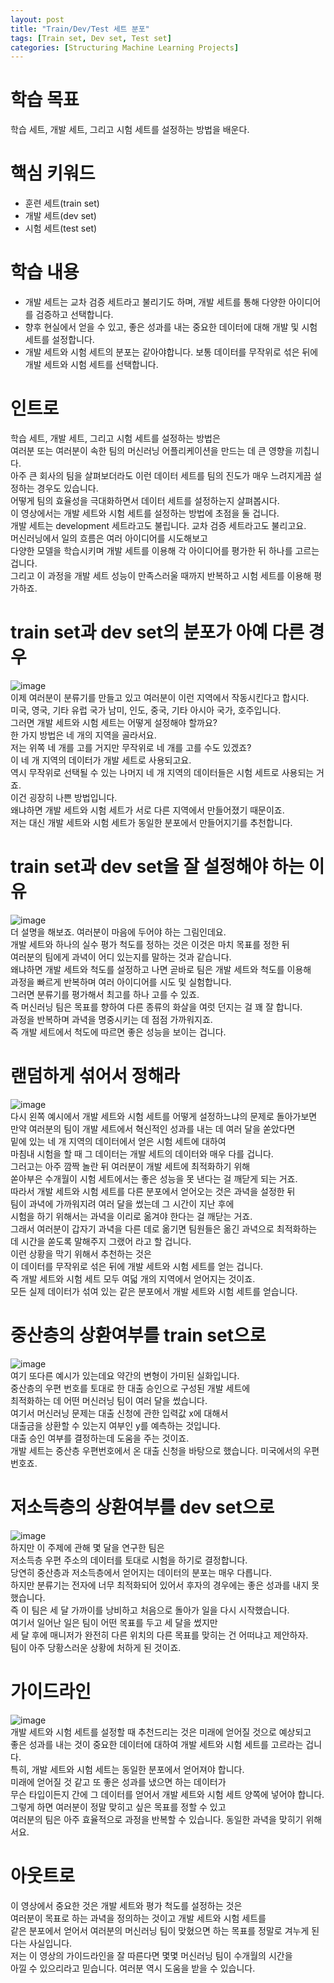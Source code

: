 ```yaml
---
layout: post
title: "Train/Dev/Test 세트 분포"
tags: [Train set, Dev set, Test set]
categories: [Structuring Machine Learning Projects]
---
```


# 학습 목표
학습 세트, 개발 세트, 그리고 시험 세트를 설정하는 방법을 배운다.

# 핵심 키워드
* 훈련 세트(train set)
* 개발 세트(dev set)
* 시험 세트(test set)

# 학습 내용
* 개발 세트는 교차 검증 세트라고 불리기도 하며, 개발 세트를 통해 다양한 아이디어를 검증하고 선택합니다.
* 향후 현실에서 얻을 수 있고, 좋은 성과를 내는 중요한 데이터에 대해 개발 및 시험 세트를 설정합니다.
* 개발 세트와 시험 세트의 분포는 같아야합니다. 보통 데이터를 무작위로 섞은 뒤에 개발 세트와 시험 세트를 선택합니다.

# 인트로
학습 세트, 개발 세트, 그리고 시험 세트를 설정하는 방법은            
여러분 또는 여러분이 속한 팀의 머신러닝 어플리케이션을 만드는 데 큰 영향을 끼칩니다.         
아주 큰 회사의 팀을 살펴보더라도 이런 데이터 세트를 팀의 진도가 매우 느려지게끔 설정하는 경우도 있습니다.           
어떻게 팀의 효율성을 극대화하면서 데이터 세트를 설정하는지 살펴봅시다.         
이 영상에서는 개발 세트와 시험 세트를 설정하는 방법에 초점을 둘 겁니다.         
개발 세트는 development 세트라고도 불립니다. 교차 검증 세트라고도 불리고요.               
머신러닝에서 일의 흐름은 여러 아이디어를 시도해보고            
다양한 모델을 학습시키며 개발 세트를 이용해 각 아이디어를 평가한 뒤 하나를 고르는 겁니다.         
그리고 이 과정을 개발 세트 성능이 만족스러울 때까지 반복하고 시험 세트를 이용해 평가하죠.            

# train set과 dev set의 분포가 아예 다른 경우
![image](https://user-images.githubusercontent.com/50114210/68084740-39775600-fe7d-11e9-83b2-d7eda854fe1a.png)           
이제 여러분이 분류기를 만들고 있고 여러분이 이런 지역에서 작동시킨다고 합시다.       
미국, 영국, 기타 유럽 국가 남미, 인도, 중국, 기타 아시아 국가, 호주입니다.          
그러면 개발 세트와 시험 세트는 어떻게 설정해야 할까요?      
한 가지 방법은 네 개의 지역을 골라서요.          
저는 위쪽 네 개를 고를 거지만 무작위로 네 개를 고를 수도 있겠죠?         
이 네 개 지역의 데이터가 개발 세트로 사용되고요.         
역시 무작위로 선택될 수 있는 나머지 네 개 지역의 데이터들은 시험 세트로 사용되는 거죠.    
이건 굉장히 나쁜 방법입니다.        
왜냐하면 개발 세트와 시험 세트가 서로 다른 지역에서 만들어졌기 때문이죠.         
저는 대신 개발 세트와 시험 세트가 동일한 분포에서 만들어지기를 추천합니다.       

# train set과 dev set을 잘 설정해야 하는 이유
![image](https://user-images.githubusercontent.com/50114210/68084749-498f3580-fe7d-11e9-867f-ac7cdea42336.png)            
더 설명을 해보죠. 여러분이 마음에 두어야 하는 그림인데요.         
개발 세트와 하나의 실수 평가 척도를 정하는 것은 이것은 마치 목표를 정한 뒤        
여러분의 팀에게 과녁이 어디 있는지를 말하는 것과 같습니다.             
왜냐하면 개발 세트와 척도를 설정하고 나면 곧바로 팀은 개발 세트와 척도를 이용해         
과정을 빠르게 반복하며 여러 아이디어를 시도 및 실험합니다.          
그러면 분류기를 평가해서 최고를 하나 고를 수 있죠.           
즉 머신러닝 팀은 목표를 향하여 다른 종류의 화살을 여럿 던지는 걸 꽤 잘 합니다.          
과정을 반복하며 과녁을 명중시키는 데 점점 가까워지죠.          
즉 개발 세트에서 척도에 따르면 좋은 성능을 보이는 겁니다.         

# 랜덤하게 섞어서 정해라
![image](https://user-images.githubusercontent.com/50114210/68084756-56138e00-fe7d-11e9-8db3-0f8cd83b10d6.png)       
다시 왼쪽 예시에서 개발 세트와 시험 세트를 어떻게 설정하느냐의 문제로 돌아가보면        
만약 여러분의 팀이 개발 세트에서 혁신적인 성과를 내는 데 여러 달을 쏟았다면               
밑에 있는 네 개 지역의 데이터에서 얻은 시험 세트에 대하여          
마침내 시험을 할 때 그 데이터는 개발 세트의 데이터와 매우 다를 겁니다.         
그러고는 아주 깜짝 놀란 뒤 여러분이 개발 세트에 최적화하기 위해             
쏟아부은 수개월이 시험 세트에서는 좋은 성능을 못 낸다는 걸 깨닫게 되는 거죠.          
따라서 개발 세트와 시험 세트를 다른 분포에서 얻어오는 것은 과녁을 설정한 뒤               
팀이 과녁에 가까워지려 여러 달을 썼는데 그 시간이 지난 후에           
시험을 하기 위해서는 과녁을 이리로 옮겨야 한다는 걸 깨닫는 거죠.             
그래서 여러분이 갑자기 과녁을 다른 데로 옮기면
팀원들은 옮긴 과녁으로 최적화하는 데 시간을 쏟도록 말해주지 그랬어 라고 할 겁니다.           
이런 상황을 막기 위해서 추천하는 것은      
이 데이터를 무작위로 섞은 뒤에 개발 세트와 시험 세트를 얻는 겁니다.           
즉 개발 세트와 시험 세트 모두 여덟 개의 지역에서 얻어지는 것이죠.         
모든 실제 데이터가 섞여 있는 같은 분포에서 개발 세트와 시험 세트를 얻습니다.         

# 중산층의 상환여부를 train set으로
![image](https://user-images.githubusercontent.com/50114210/68084775-9bd05680-fe7d-11e9-831d-869670af84e2.png)      
여기 또다른 예시가 있는데요 약간의 변형이 가미된 실화입니다.                   
중산층의 우편 번호를 토대로 한 대출 승인으로 구성된 개발 세트에          
최적화하는 데 어떤 머신러닝 팀이 여러 달을 썼습니다.         
여기서 머신러닝 문제는 대출 신청에 관한 입력값 x에 대해서          
대출금을 상환할 수 있는지 여부인 y를 예측하는 것입니다.          
대출 승인 여부를 결정하는데 도움을 주는 것이죠.               
개발 세트는 중산층 우편번호에서 온 대출 신청을 바탕으로 했습니다. 미국에서의 우편번호죠.           

# 저소득층의 상환여부를 dev set으로    
![image](https://user-images.githubusercontent.com/50114210/68084781-b0145380-fe7d-11e9-812d-d2dc67ea7453.png)         
하지만 이 주제에 관해 몇 달을 연구한 팀은          
저소득층 우편 주소의 데이터를 토대로 시험을 하기로 결정합니다.           
당연히 중산층과 저소득층에서 얻어지는 데이터의 분포는 매우 다릅니다.          
하지만 분류기는 전자에 너무 최적화되어 있어서 후자의 경우에는 좋은 성과를 내지 못했습니다.         
즉 이 팀은 세 달 가까이를 낭비하고 처음으로 돌아가 일을 다시 시작했습니다.              
여기서 일어난 일은 팀이 어떤 목표를 두고 세 달을 썼지만                 
세 달 후에 매니저가 완전히 다른 위치의 다른 목표를 맞히는 건 어떠냐고 제안하자.       
팀이 아주 당황스러운 상황에 처하게 된 것이죠.          

# 가이드라인
![image](https://user-images.githubusercontent.com/50114210/68084800-f79adf80-fe7d-11e9-8b92-8df8243641c0.png)     
개발 세트와 시험 세트를 설정할 때 추천드리는 것은 미래에 얻어질 것으로 예상되고         
좋은 성과를 내는 것이 중요한 데이터에 대하여 개발 세트와 시험 세트를 고르라는 겁니다.           
특히, 개발 세트와 시험 세트는 동일한 분포에서 얻어져야 합니다.                
미래에 얻어질 것 같고 또 좋은 성과를 냈으면 하는 데이터가             
무슨 타입이든지 간에 그 데이터를 얻어서 개발 세트와 시험 세트 양쪽에 넣어야 합니다.         
그렇게 하면 여러분이 정말 맞히고 싶은 목표를 정할 수 있고              
여러분의 팀은 아주 효율적으로 과정을 반복할 수 있습니다. 동일한 과녁을 맞히기 위해서요.          
 
# 아웃트로
이 영상에서 중요한 것은 개발 세트와 평가 척도를 설정하는 것은          
여러분이 목표로 하는 과녁을 정의하는 것이고 개발 세트와 시험 세트를                
같은 분포에서 얻어서 여러분의 머신러닝 팀이 맞혔으면 하는 목표를 정말로 겨누게 된다는 사실입니다.                      
저는 이 영상의 가이드라인을 잘 따른다면 몇몇 머신러닝 팀이 수개월의 시간을                    
아낄 수 있으리라고 믿습니다. 여러분 역시 도움을 받을 수 있습니다.         
